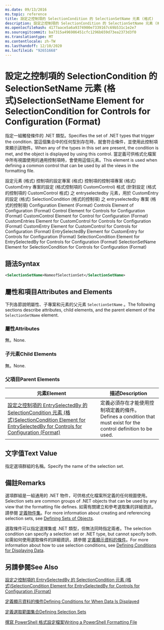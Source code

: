 ```yaml
---
ms.date: 09/13/2016
ms.topic: reference
title: 設定之控制項的 SelectionCondition 的 SelectionSetName 元素 (格式)
description: 設定之控制項的 SelectionCondition 的 SelectionSetName 元素 (格式)
ms.openlocfilehash: 4177aace5a6a9374900e7339167c69b531c1e2e7
ms.sourcegitcommit: ba7315a496986451cfc1296b659d73ea2373d3f0
ms.translationtype: MT
ms.contentlocale: zh-TW
ms.lasthandoff: 12/10/2020
ms.locfileid: "92651668"
---
```

# <a name="selectionsetname-element-for-selectioncondition-for-controls-for-configuration-format"></a><span data-ttu-id="604d6-103">設定之控制項的 SelectionCondition 的 SelectionSetName 元素 (格式)</span><span class="sxs-lookup"><span data-stu-id="604d6-103">SelectionSetName Element for SelectionCondition for Controls for Configuration (Format)</span></span>

<span data-ttu-id="604d6-104">指定一組觸發條件的 .NET 類型。</span><span class="sxs-lookup"><span data-stu-id="604d6-104">Specifies the set of .NET types that trigger the condition.</span></span> <span data-ttu-id="604d6-105">當這個集合中的任何型別存在時，就會符合條件，並使用此控制項來顯示該物件。</span><span class="sxs-lookup"><span data-stu-id="604d6-105">When any of the types in this set are present, the condition is met, and the object is displayed by using this control.</span></span> <span data-ttu-id="604d6-106">當定義可供格式化檔案中所有視圖使用的通用控制項時，會使用這個元素。</span><span class="sxs-lookup"><span data-stu-id="604d6-106">This element is used when defining a common control that can be used by all the views in the formatting file.</span></span>

<span data-ttu-id="604d6-107">設定元素 (格式) 控制項的設定專案 (格式) 控制項的控制項專案 (格式) CustomEntry 專案的設定 (格式控制項的 CustomControl) 格式 (針對設定 (格式的控制項的 CustomControl 格式) 之 entryselectedby 元素，用於 CustomEntry 的設定 (格式) SelectionCondition (格式的控制項) 之 entryselectedby 專案 (格式的控制項) </span><span class="sxs-lookup"><span data-stu-id="604d6-107">Configuration Element (Format) Controls Element of Configuration (Format) Control Element for Controls for Configuration (Format) CustomControl Element for Control for Configuration (Format) CustomEntries Element for CustomControl for Controls for Configuration (Format) CustomEntry Element for CustomControl for Controls for Configuration (Format) EntrySelectedBy Element for CustomEntry for Controls for Configuration (Format) SelectionCondition Element for EntrySelectedBy for Controls for Configuration (Format) SelectionSetName Element for SelectionCondition for Controls for Configuration (Format)</span></span>

## <a name="syntax"></a><span data-ttu-id="604d6-108">語法</span><span class="sxs-lookup"><span data-stu-id="604d6-108">Syntax</span></span>

```xml
<SelectionSetName>NameofSelectionSet</SelectionSetName>
```

## <a name="attributes-and-elements"></a><span data-ttu-id="604d6-109">屬性和項目</span><span class="sxs-lookup"><span data-stu-id="604d6-109">Attributes and Elements</span></span>

<span data-ttu-id="604d6-110">下列各節說明屬性、子專案和元素的父元素 `SelectionSetName` 。</span><span class="sxs-lookup"><span data-stu-id="604d6-110">The following sections describe attributes, child elements, and the parent element of the `SelectionSetName` element.</span></span>

### <a name="attributes"></a><span data-ttu-id="604d6-111">屬性</span><span class="sxs-lookup"><span data-stu-id="604d6-111">Attributes</span></span>

<span data-ttu-id="604d6-112">無。</span><span class="sxs-lookup"><span data-stu-id="604d6-112">None.</span></span>

### <a name="child-elements"></a><span data-ttu-id="604d6-113">子元素</span><span class="sxs-lookup"><span data-stu-id="604d6-113">Child Elements</span></span>

<span data-ttu-id="604d6-114">無。</span><span class="sxs-lookup"><span data-stu-id="604d6-114">None.</span></span>

### <a name="parent-elements"></a><span data-ttu-id="604d6-115">父項目</span><span class="sxs-lookup"><span data-stu-id="604d6-115">Parent Elements</span></span>

|<span data-ttu-id="604d6-116">元素</span><span class="sxs-lookup"><span data-stu-id="604d6-116">Element</span></span>|<span data-ttu-id="604d6-117">描述</span><span class="sxs-lookup"><span data-stu-id="604d6-117">Description</span></span>|
|-------------|-----------------|
|[<span data-ttu-id="604d6-118">設定之控制項的 EntrySelectedBy 的 SelectionCondition 元素 (格式)</span><span class="sxs-lookup"><span data-stu-id="604d6-118">SelectionCondition Element for EntrySelectedBy for Controls for Configuration (Format)</span></span>](./selectioncondition-element-for-entryselectedby-for-controls-for-configuration-format.md)|<span data-ttu-id="604d6-119">定義必須存在才能使用控制項定義的條件。</span><span class="sxs-lookup"><span data-stu-id="604d6-119">Defines a condition that must exist for the control definition to be used.</span></span>|

## <a name="text-value"></a><span data-ttu-id="604d6-120">文字值</span><span class="sxs-lookup"><span data-stu-id="604d6-120">Text Value</span></span>

<span data-ttu-id="604d6-121">指定選項群組的名稱。</span><span class="sxs-lookup"><span data-stu-id="604d6-121">Specify the name of the selection set.</span></span>

## <a name="remarks"></a><span data-ttu-id="604d6-122">備註</span><span class="sxs-lookup"><span data-stu-id="604d6-122">Remarks</span></span>

<span data-ttu-id="604d6-123">選項群組是一組通用的 .NET 物件，可供格式化檔案所定義的任何視圖使用。</span><span class="sxs-lookup"><span data-stu-id="604d6-123">Selection sets are common groups of .NET objects that can be used by any view that the formatting file defines.</span></span> <span data-ttu-id="604d6-124">如需有關建立和參考選取集的詳細資訊，請參閱 [定義物件集](./defining-selection-sets.md)。</span><span class="sxs-lookup"><span data-stu-id="604d6-124">For more information about creating and referencing selection sets, see [Defining Sets of Objects](./defining-selection-sets.md).</span></span>

<span data-ttu-id="604d6-125">選取條件可以指定選擇集或 .NET 類型，但無法同時指定兩者。</span><span class="sxs-lookup"><span data-stu-id="604d6-125">The selection condition can specify a selection set or .NET type, but cannot specify both.</span></span> <span data-ttu-id="604d6-126">如需如何使用選取條件的詳細資訊，請參閱 [定義顯示資料的條件](./defining-conditions-for-displaying-data.md)。</span><span class="sxs-lookup"><span data-stu-id="604d6-126">For more information about how to use selection conditions, see [Defining Conditions for Displaying Data](./defining-conditions-for-displaying-data.md).</span></span>

## <a name="see-also"></a><span data-ttu-id="604d6-127">另請參閱</span><span class="sxs-lookup"><span data-stu-id="604d6-127">See Also</span></span>

[<span data-ttu-id="604d6-128">設定之控制項的 EntrySelectedBy 的 SelectionCondition 元素 (格式)</span><span class="sxs-lookup"><span data-stu-id="604d6-128">SelectionCondition Element for EntrySelectedBy for Controls for Configuration (Format)</span></span>](./selectioncondition-element-for-entryselectedby-for-controls-for-configuration-format.md)

[<span data-ttu-id="604d6-129">定義顯示資料的條件</span><span class="sxs-lookup"><span data-stu-id="604d6-129">Defining Conditions for When Data Is Displayed</span></span>](./defining-conditions-for-displaying-data.md)

[<span data-ttu-id="604d6-130">定義選取範圍集合</span><span class="sxs-lookup"><span data-stu-id="604d6-130">Defining Selection Sets</span></span>](./defining-selection-sets.md)

[<span data-ttu-id="604d6-131">撰寫 PowerShell 格式設定檔案</span><span class="sxs-lookup"><span data-stu-id="604d6-131">Writing a PowerShell Formatting File</span></span>](./writing-a-powershell-formatting-file.md)
